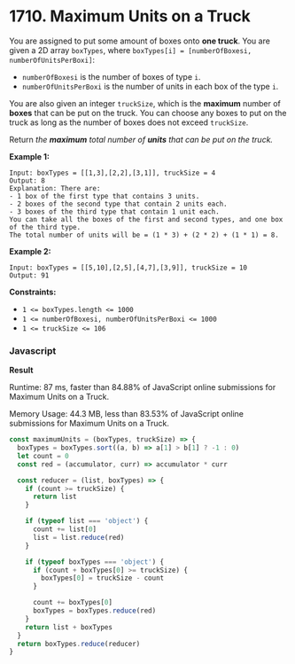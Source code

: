 # 1710. Maximum Units on a Truck



You are assigned to put some amount of boxes onto **one truck**. You are given a 2D array `boxTypes`, where `boxTypes[i] = [numberOfBoxesi, numberOfUnitsPerBoxi]`:

* `numberOfBoxesi` is the number of boxes of type `i`.
* `numberOfUnitsPerBoxi` is the number of units in each box of the type `i`.

You are also given an integer `truckSize`, which is the **maximum** number of **boxes** that can be put on the truck. You can choose any boxes to put on the truck as long as the number of boxes does not exceed `truckSize`.

Return _the **maximum** total number of **units** that can be put on the truck._

&#x20;

**Example 1:**

```
Input: boxTypes = [[1,3],[2,2],[3,1]], truckSize = 4
Output: 8
Explanation: There are:
- 1 box of the first type that contains 3 units.
- 2 boxes of the second type that contain 2 units each.
- 3 boxes of the third type that contain 1 unit each.
You can take all the boxes of the first and second types, and one box of the third type.
The total number of units will be = (1 * 3) + (2 * 2) + (1 * 1) = 8.
```

**Example 2:**

```
Input: boxTypes = [[5,10],[2,5],[4,7],[3,9]], truckSize = 10
Output: 91
```

&#x20;

**Constraints:**

* `1 <= boxTypes.length <= 1000`
* `1 <= numberOfBoxesi, numberOfUnitsPerBoxi <= 1000`
* `1 <= truckSize <= 106`

### Javascript <a href="#javascript" id="javascript"></a>

**Result**&#x20;

Runtime: 87 ms, faster than 84.88% of JavaScript online submissions for Maximum Units on a Truck.

Memory Usage: 44.3 MB, less than 83.53% of JavaScript online submissions for Maximum Units on a Truck.

```javascript
const maximumUnits = (boxTypes, truckSize) => {
  boxTypes = boxTypes.sort((a, b) => a[1] > b[1] ? -1 : 0)
  let count = 0
  const red = (accumulator, curr) => accumulator * curr

  const reducer = (list, boxTypes) => {
    if (count >= truckSize) {
      return list
    }

    if (typeof list === 'object') {
      count += list[0]
      list = list.reduce(red)
    }

    if (typeof boxTypes === 'object') {
      if (count + boxTypes[0] >= truckSize) {
        boxTypes[0] = truckSize - count
      }

      count += boxTypes[0]
      boxTypes = boxTypes.reduce(red)
    }
    return list + boxTypes
  }
  return boxTypes.reduce(reducer)
}
```
